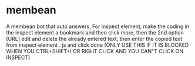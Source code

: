 # membean
A membean bot that auto answers, For inspect element, make the coding in the inspect element a bookmark and then click more, then the 2nd option [URL] edit and delete the already entered text, then enter the copied text from inspect element . js and click done (ONLY USE THIS IF IT IS BLOCKED WHEN YOU CTRL+SHIFT+I OR RIGHT CLICK AND YOU CAN"T CLICK ON INSPECT)
